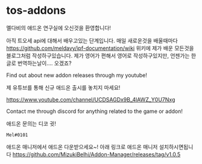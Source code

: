 # tos-addons
멜다비의 애드온 연구실에 오신것을 환영합니다!

아직 트오세 api에 대해서 배우고있는 단계입니다. 매일 새로운것을 배울때마다 https://github.com/meldavy/ipf-documentation/wiki 위키에 제가 배운 모든것을 블로그처럼 작성하구있습니다. 제가 영어가 편해서 영어로 작성하구있지만, 언젠가는 한글로 번역하는날이.... 오겠죠?


Find out about new addon releases through my youtube!

제 유튜브를 통해 신규 애드온 출시를 놓치지 마세요!

https://www.youtube.com/channel/UCDSAGDx9B_4lAWZ_Y0U7Nxg

Contact me through discord for anything related to the game or addon!

애드온 문의는 디코 귓!
```
Mel#0101
```

애드온 매니저에서 애드온 다운받으세요~! 아래 링크로 애드온 매니저 설치하시면됩니다
https://github.com/MizukiBelhi/Addon-Manager/releases/tag/v1.0.5
